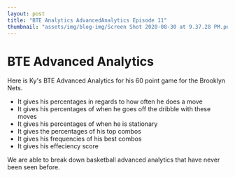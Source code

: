 ```yaml
---
layout: post
title: "BTE Analytics AdvancedAnalytics Episode 11"
thumbnail: "assets/img/blog-img/Screen Shot 2020-08-30 at 9.37.28 PM.png"
---
```


# BTE Advanced Analytics

Here is Ky's BTE Advanced Analytics for his 60 point game for the Brooklyn Nets. 
- It gives his percentages in regards to how often he does a move 
- It gives his percentages of when he goes off the dribble with these moves 
- It gives his percentages of when he is stationary 
- It gives the percentages of his top combos 
- It gives his frequencies of his best combos 
- It gives his effeciency score

We are able to break down basketball advanced analytics that have never been seen before.  
